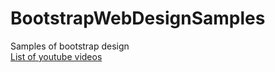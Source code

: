 # BootstrapWebDesignSamples
Samples of bootstrap design
</br>
<a href="https://www.youtube.com/playlist?list=PL41lfR-6DnOovY0t3nBg8Zb6aqm_H70mR" target="_blank">List of youtube videos</a>

